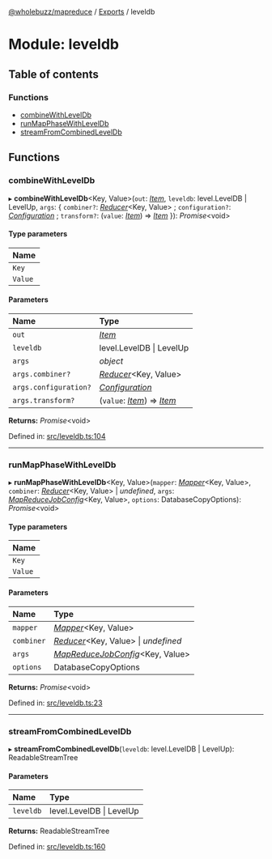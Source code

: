 [@wholebuzz/mapreduce](../README.md) / [Exports](../modules.md) / leveldb

# Module: leveldb

## Table of contents

### Functions

- [combineWithLevelDb](leveldb.md#combinewithleveldb)
- [runMapPhaseWithLevelDb](leveldb.md#runmapphasewithleveldb)
- [streamFromCombinedLevelDb](leveldb.md#streamfromcombinedleveldb)

## Functions

### combineWithLevelDb

▸ **combineWithLevelDb**<Key, Value\>(`out`: [*Item*](../interfaces/types.item.md), `leveldb`: level.LevelDB \| LevelUp, `args`: { `combiner?`: [*Reducer*](../interfaces/types.reducer.md)<Key, Value\> ; `configuration?`: [*Configuration*](../interfaces/types.configuration.md) ; `transform?`: (`value`: [*Item*](../interfaces/types.item.md)) => [*Item*](../interfaces/types.item.md)  }): *Promise*<void\>

#### Type parameters

| Name |
| :------ |
| `Key` |
| `Value` |

#### Parameters

| Name | Type |
| :------ | :------ |
| `out` | [*Item*](../interfaces/types.item.md) |
| `leveldb` | level.LevelDB \| LevelUp |
| `args` | *object* |
| `args.combiner?` | [*Reducer*](../interfaces/types.reducer.md)<Key, Value\> |
| `args.configuration?` | [*Configuration*](../interfaces/types.configuration.md) |
| `args.transform?` | (`value`: [*Item*](../interfaces/types.item.md)) => [*Item*](../interfaces/types.item.md) |

**Returns:** *Promise*<void\>

Defined in: [src/leveldb.ts:104](https://github.com/wholebuzz/mapreduce/blob/master/src/leveldb.ts#L104)

___

### runMapPhaseWithLevelDb

▸ **runMapPhaseWithLevelDb**<Key, Value\>(`mapper`: [*Mapper*](../interfaces/types.mapper.md)<Key, Value\>, `combiner`: [*Reducer*](../interfaces/types.reducer.md)<Key, Value\> \| *undefined*, `args`: [*MapReduceJobConfig*](../interfaces/types.mapreducejobconfig.md)<Key, Value\>, `options`: DatabaseCopyOptions): *Promise*<void\>

#### Type parameters

| Name |
| :------ |
| `Key` |
| `Value` |

#### Parameters

| Name | Type |
| :------ | :------ |
| `mapper` | [*Mapper*](../interfaces/types.mapper.md)<Key, Value\> |
| `combiner` | [*Reducer*](../interfaces/types.reducer.md)<Key, Value\> \| *undefined* |
| `args` | [*MapReduceJobConfig*](../interfaces/types.mapreducejobconfig.md)<Key, Value\> |
| `options` | DatabaseCopyOptions |

**Returns:** *Promise*<void\>

Defined in: [src/leveldb.ts:23](https://github.com/wholebuzz/mapreduce/blob/master/src/leveldb.ts#L23)

___

### streamFromCombinedLevelDb

▸ **streamFromCombinedLevelDb**(`leveldb`: level.LevelDB \| LevelUp): ReadableStreamTree

#### Parameters

| Name | Type |
| :------ | :------ |
| `leveldb` | level.LevelDB \| LevelUp |

**Returns:** ReadableStreamTree

Defined in: [src/leveldb.ts:160](https://github.com/wholebuzz/mapreduce/blob/master/src/leveldb.ts#L160)
